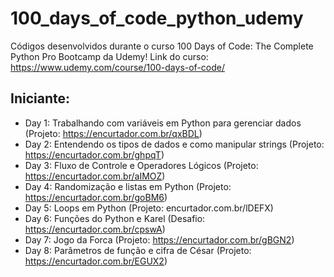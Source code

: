# 100_days_of_code_python_udemy
 Códigos desenvolvidos durante o curso 100 Days of Code: The Complete Python Pro Bootcamp da Udemy!
 Link do curso: https://www.udemy.com/course/100-days-of-code/
 ## Iniciante:
 - Day 1: Trabalhando com variáveis em Python para gerenciar dados (Projeto: https://encurtador.com.br/qxBDL)
 - Day 2: Entendendo os tipos de dados e como manipular strings (Projeto: https://encurtador.com.br/ghpqT)
 - Day 3: Fluxo de Controle e Operadores Lógicos (Projeto: https://encurtador.com.br/aIMOZ)
 - Day 4: Randomização e listas em Python (Projeto: https://encurtador.com.br/goBM6)
 - Day 5: Loops em Python (Projeto: encurtador.com.br/lDEFX)
 - Day 6: Funções do Python e Karel (Desafio: https://encurtador.com.br/cpswA)
 - Day 7: Jogo da Forca (Projeto: https://encurtador.com.br/gBGN2)
 - Day 8: Parâmetros de função e cifra de César (Projeto: https://encurtador.com.br/EGUX2)
